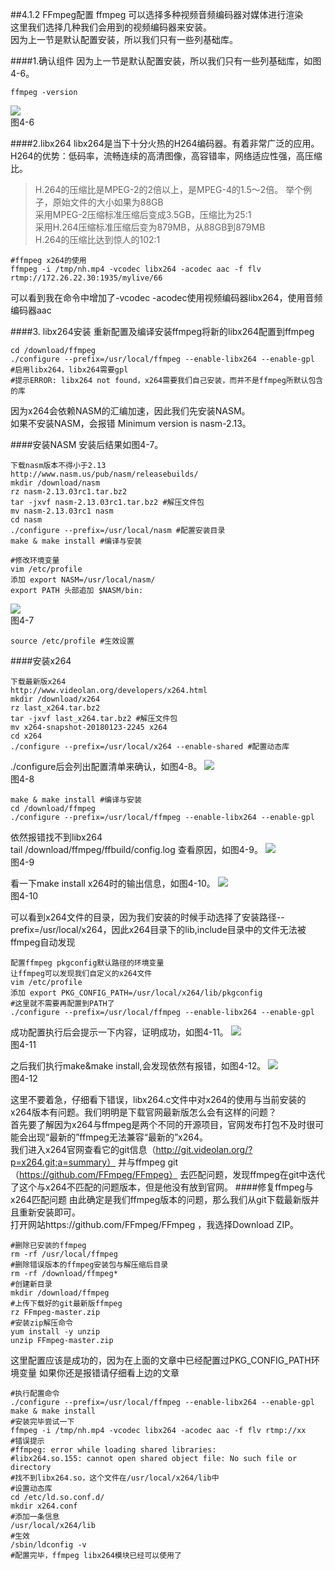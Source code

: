 ##4.1.2 FFmpeg配置
ffmpeg 可以选择多种视频音频编码器对媒体进行渲染  
这里我们选择几种我们会用到的视频编码器来安装。  
因为上一节是默认配置安装，所以我们只有一些列基础库。

####1.确认组件
因为上一节是默认配置安装，所以我们只有一些列基础库，如图4-6。
```
ffmpeg -version
```  

![](/assets/微信截图_20180124102624.png)  
图4-6

####2.libx264
libx264是当下十分火热的H264编码器。有着非常广泛的应用。  
H264的优势：低码率，流畅连续的高清图像，高容错率，网络适应性强，高压缩比。  

>H.264的压缩比是MPEG-2的2倍以上，是MPEG-4的1.5～2倍。
举个例子，原始文件的大小如果为88GB  
采用MPEG-2压缩标准压缩后变成3.5GB，压缩比为25∶1  
采用H.264压缩标准压缩后变为879MB，从88GB到879MB  
H.264的压缩比达到惊人的102∶1

```
#ffmpeg x264的使用
ffmpeg -i /tmp/nh.mp4 -vcodec libx264 -acodec aac -f flv rtmp://172.26.22.30:1935/mylive/66

```
可以看到我在命令中增加了-vcodec -acodec使用视频编码器libx264，使用音频编码器aac

####3. libx264安装
重新配置及编译安装ffmpeg将新的libx264配置到ffmpeg
```
cd /download/ffmpeg
./configure --prefix=/usr/local/ffmpeg --enable-libx264 --enable-gpl
#启用libx264，libx264需要gpl
#提示ERROR: libx264 not found，x264需要我们自己安装，而并不是ffmpeg所默认包含的库
```
因为x264会依赖NASM的汇编加速，因此我们先安装NASM。  
如果不安装NASM，会报错 Minimum version is nasm-2.13。

####安装NASM
安装后结果如图4-7。
```
下载nasm版本不得小于2.13
http://www.nasm.us/pub/nasm/releasebuilds/  
mkdir /download/nasm
rz nasm-2.13.03rc1.tar.bz2 
tar -jxvf nasm-2.13.03rc1.tar.bz2 #解压文件包
mv nasm-2.13.03rc1 nasm 
cd nasm
./configure --prefix=/usr/local/nasm #配置安装目录
make & make install #编译与安装

#修改环境变量
vim /etc/profile
添加 export NASM=/usr/local/nasm/
export PATH 头部追加 $NASM/bin: 
```
![](/assets/微信截图_20180124112101.png)  
图4-7
```
source /etc/profile #生效设置
```
####安装x264

```
下载最新版x264
http://www.videolan.org/developers/x264.html  
mkdir /download/x264
rz last_x264.tar.bz2  
tar -jxvf last_x264.tar.bz2 #解压文件包
mv x264-snapshot-20180123-2245 x264 
cd x264
./configure --prefix=/usr/local/x264 --enable-shared #配置动态库
```
./configure后会列出配置清单来确认，如图4-8。
![](/assets/微信截图_20180124112621.png)  
图4-8

```
make & make install #编译与安装
cd /download/ffmpeg
./configure --prefix=/usr/local/ffmpeg --enable-libx264 --enable-gpl
```
依然报错找不到libx264  
tail /download/ffmpeg/ffbuild/config.log 查看原因，如图4-9。
![](/assets/微信截图_20180124114151.png)  
图4-9  

看一下make install x264时的输出信息，如图4-10。
![](/assets/微信截图_20180124114257.png)  
图4-10  

可以看到x264文件的目录，因为我们安装的时候手动选择了安装路径--prefix=/usr/local/x264，因此x264目录下的lib,include目录中的文件无法被ffmpeg自动发现

```
配置ffmpeg pkgconfig默认路径的环境变量
让ffmpeg可以发现我们自定义的x264文件
vim /etc/profile 
添加 export PKG_CONFIG_PATH=/usr/local/x264/lib/pkgconfig
#这里就不需要再配置到PATH了
./configure --prefix=/usr/local/ffmpeg --enable-libx264 --enable-gpl 
```
成功配置执行后会提示一下内容，证明成功，如图4-11。
![](/assets/微信截图_20180124132707.png)  
图4-11  

之后我们执行make&make install,会发现依然有报错，如图4-12。
![
](/assets/微信截图_20180124155913.png)  
图4-12

这里不要着急，仔细看下错误，libx264.c文件中对x264的使用与当前安装的x264版本有问题。我们明明是下载官网最新版怎么会有这样的问题？  
首先要了解因为x264与ffmpeg是两个不同的开源项目，官网发布打包不及时很可能会出现“最新的”ffmpeg无法兼容“最新的”x264。  
我们进入x264官网查看它的git信息（http://git.videolan.org/?p=x264.git;a=summary） 并与ffmpeg git（https://github.com/FFmpeg/FFmpeg） 去匹配问题，发现ffmpeg在git中迭代了这个与x264不匹配的问题版本，但是他没有放到官网。
####修复ffmpeg与x264匹配问题
由此确定是我们ffmpeg版本的问题，那么我们从git下载最新版并且重新安装即可。  
打开网站https://github.com/FFmpeg/FFmpeg ，我选择Download ZIP。  

```
#删除已安装的ffmpeg
rm -rf /usr/local/ffmpeg
#删除错误版本的ffmpeg安装包与解压缩后目录 
rm -rf /download/ffmpeg*
#创建新目录
mkdir /download/ffmpeg 
#上传下载好的git最新版ffmpeg
rz FFmpeg-master.zip
#安装zip解压命令
yum install -y unzip
unzip FFmpeg-master.zip
```
这里配置应该是成功的，因为在上面的文章中已经配置过PKG_CONFIG_PATH环境变量
如果你还是报错请仔细看上边的文章

```
#执行配置命令
./configure --prefix=/usr/local/ffmpeg --enable-libx264 --enable-gpl 
make & make install
#安装完毕尝试一下
ffmpeg -i /tmp/nh.mp4 -vcodec libx264 -acodec aac -f flv rtmp://xx
#错误提示
#ffmpeg: error while loading shared libraries: 
#libx264.so.155: cannot open shared object file: No such file or directory
#找不到libx264.so，这个文件在/usr/local/x264/lib中
#设置动态库
cd /etc/ld.so.conf.d/
mkdir x264.conf
#添加一条信息
/usr/local/x264/lib
#生效
/sbin/ldconfig -v
#配置完毕，ffmpeg libx264模块已经可以使用了
``` 







